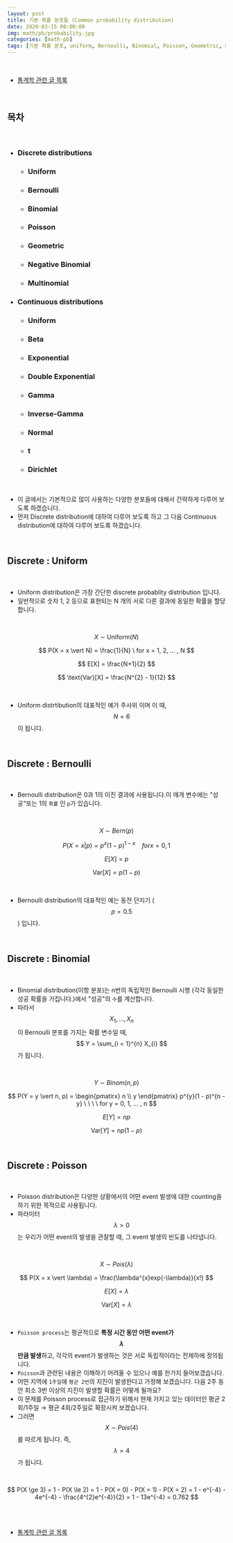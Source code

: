 ```yaml
---
layout: post
title: 기본 확률 분포들 (Common probability distribution)
date: 2020-03-15 00:00:00
img: math/pb/probability.jpg
categories: [math-pb] 
tags: [기본 확률 분포, uniform, Bernoulli, Binomial, Poisson, Geometric, Negative Binomial, Multinomial, Beta, Exponential, Double Exponential, Gamma, Inverse-Gamma, Normal, t, Dirichlet] # add tag
---
```


<br>

- [통계학 관련 글 목록](https://gaussian37.github.io/math-pb-table/)

<br>

## **목차**

<br>

- ### Discrete distributions
    - ### Uniform
    - ### Bernoulli
    - ### Binomial
    - ### Poisson
    - ### Geometric
    - ### Negative Binomial
    - ### Multinomial
- ### Continuous distributions
    - ### Uniform
    - ### Beta
    - ### Exponential
    - ### Double Exponential
    - ### Gamma
    - ### Inverse-Gamma
    - ### Normal
    - ### t
    - ### Dirichlet

<br>

- 이 글에서는 기본적으로 많이 사용하는 다양한 분포들에 대해서 간략하게 다루어 보도록 하겠습니다.
- 먼저 Discrete distribution에 대하여 다루어 보도록 하고 그 다음 Continuous distribution에 대하여 다루어 보도록 하겠습니다.

<br>

## **Discrete : Uniform**

<br>

- Uniform distribution은 가장 간단한 discrete probablity distribution 입니다. 
- 일반적으로 숫자 1, 2 등으로 표현되는 N 개의 서로 다른 결과에 동일한 확률을 할당합니다.

<br>

$$ X \ \sim \ \text{Uniform}(N) $$

$$ P(X = x \vert N) =  \frac{1}{N} \ for x = 1, 2, ... , N $$

$$ E[X] = \frac{N+1}{2} $$

$$ \text{Var}[X] = \frac{N^{2} - 1}{12} $$

<br>

- Uniform distrtibution의 대표적인 예가 주사위 이며 이 때, $$ N = 6 $$이 됩니다.

<br>

## **Discrete : Bernoulli**

<br>

- Bernoulli distribution은 0과 1의 이진 결과에 사용됩니다.이 매개 변수에는 "성공"또는 1의 `확률` 인 `p`가 있습니다.

<br>

$$ X \ \sim \ Bern(p) $$

$$ P(X = x \vert p) = p^{x}(1 - p)^{1-x} \ \ \ \ for x = 0, 1 $$

$$ E[X] = p $$

$$ \text{Var}[X] = p(1-p) $$

<br>

- Bernoulli distribution의 대표적인 예는 동전 던지기 ($$ p =  0.5 $$) 입니다.

<br>

## **Discrete : Binomial**

<br>

- Binomial distribution(이항 분포)는 n번의 독립적인 Bernoulli 시행 (각각 동일한 성공 확률을 가집니다.)에서 "성공"의 `수`를 계산합니다.
- 따라서 $$ X_{1}, ... , X_{n} $$이 Bernoulli 분포를 가지는 확률 변수일 때, $$ Y = \sum_{i = 1}^{n} X_{i} $$가 됩니다.

<br>

$$ Y \ \sim \ Binom(n, p) $$

$$ P(Y = y \vert n, p) = \begin{pmatirx} n \\ y \end{pmatrix} p^{y}(1 - p)^{n - y} \ \ \ \ for y = 0, 1, ... , n $$

$$ E[Y] = np $$

$$ \text{Var}[Y] = np(1-p) $$

<br>

## **Discrete : Poisson**

<br>

- Poisson distribution은 다양한 상황에서의 어떤 event 발생에 대한 counting을 하기 위한 목적으로 사용됩니다.
- 파라미터 $$ \lambda > 0 $$ 는 우리가 어떤 event의 발생을 관찰할 때, 그 event 발생의 빈도를 나타냅니다.

<br>

$$ X \ \sim \ Pois(\lambda) $$

$$ P(X = x \vert \lambda) = \frac{\lambda^{x}exp(-\lambda)}{x!} $$

$$ E[X] = \lambda $$

$$ \text{Var}[X] = \lambda $$

<br>

- `Poisson process`는 평균적으로 **특정 시간 동안 어떤 event가 $$ \lambda $$ 만큼 발생**하고, 각각의 event가 발생하는 것은 서로 독립적이라는 전제하에 정의됩니다.
- `Poisson`과 관련된 내용은 이해하기 어려울 수 있으니 예를 한가지 들어보겠습니다.
- 어떤 지역에 `1주일`에 `평균 2번`의 지진이 발생한다고 가정해 보겠습니다. 다음 2주 동안 최소 3번 이상의 지진이 발생할 확률은 어떻게 될까요?
- 이 문제를 Poisson process로 접근하기 위해서 현재 가지고 있는 데이터인 평균 2회/1주일 → 평균 4회/2주일로 확장시켜 보겠습니다.
- 그러면 $$ X \ \sim \ Pois(4) $$를 따르게 됩니다. 즉, $$ \lambda = 4 $$가 됩니다.

<br>

$$ P(X \ge 3) = 1 - P(X \le 2) = 1 - P(X = 0) - P(X = 1) - P(X = 2) = 1 - e^{-4} - 4e^{-4} - \frac{4^{2}e^{-4}}{2} =  1 - 13e^{-4} = 0.762 $$

<br>


<br>

- [통계학 관련 글 목록](https://gaussian37.github.io/math-pb-table/)

<br>

